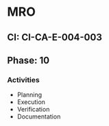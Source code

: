 # MRO

## CI: CI-CA-E-004-003
## Phase: 10

### Activities
- Planning
- Execution
- Verification
- Documentation

